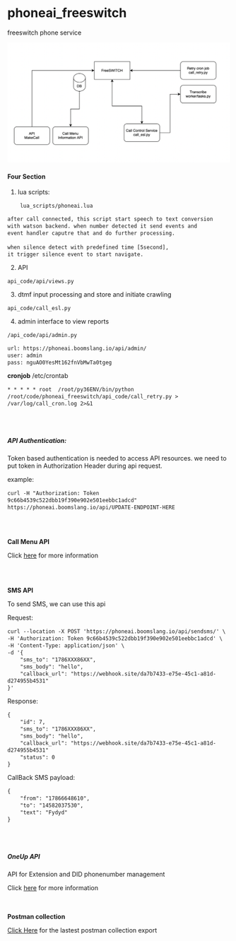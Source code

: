 # phoneai_freeswitch
freeswitch phone service

![img](schema.png)

#### Four Section

1) lua scripts:
```
    lua_scripts/phoneai.lua
```
    after call connected, this script start speech to text conversion
    with watson backend. when number detected it send events and
    event handler caputre that and do further processing.

    when silence detect with predefined time [5second],
    it trigger silence event to start navigate.

2) API
```
api_code/api/views.py
```
3) dtmf input processing and store and initiate crawling
```
api_code/call_esl.py
```

4) admin interface to view reports
```
/api_code/api/admin.py
```

```
url: https://phoneai.boomslang.io/api/admin/
user: admin
pass: nguAO0YesMt162fnVbMwTa0tgeg
```

**cronjob**
/etc/crontab
```
* * * * * root  /root/py36ENV/bin/python /root/code/phoneai_freeswitch/api_code/call_retry.py > /var/log/call_cron.log 2>&1
```
<br/><br/>
##### API Authentication: 

Token based authentication is needed to access API resources.
we need to put token in Authorization Header during api request.

example:
```
curl -H "Authorization: Token 9c66b4539c522dbb19f390e902e501eebbc1adcd" https://phoneai.boomslang.io/api/UPDATE-ENDPOINT-HERE
```

<br/><br/>

**Call Menu API**

Click [here](api_call_menu.md) for more information

<br/><br/>

**SMS API**

To send SMS, we can use this api

Request:
```
curl --location -X POST 'https://phoneai.boomslang.io/api/sendsms/' \
-H 'Authorization: Token 9c66b4539c522dbb19f390e902e501eebbc1adcd' \
-H 'Content-Type: application/json' \
-d '{
    "sms_to": "1786XXX86XX",
    "sms_body": "hello",
    "callback_url": "https://webhook.site/da7b7433-e75e-45c1-a81d-d274955b4531"
}'
```

Response:
```
{
    "id": 7,
    "sms_to": "1786XXX86XX",
    "sms_body": "hello",
    "callback_url": "https://webhook.site/da7b7433-e75e-45c1-a81d-d274955b4531"
    "status": 0
}
```

CallBack SMS payload:
```
{
    "from": "17866648610",
    "to": "14582037530",
    "text": "Fydyd"
}
```

<br/><br/>
##### OneUp API

API for Extension and DID phonenumber management

Click [here](api_oneup.md) for more information

<br/><br/>
**Postman collection**

[Click Here](phoneAI.postman_collection.json) for the lastest postman collection export

<br/><br/>
